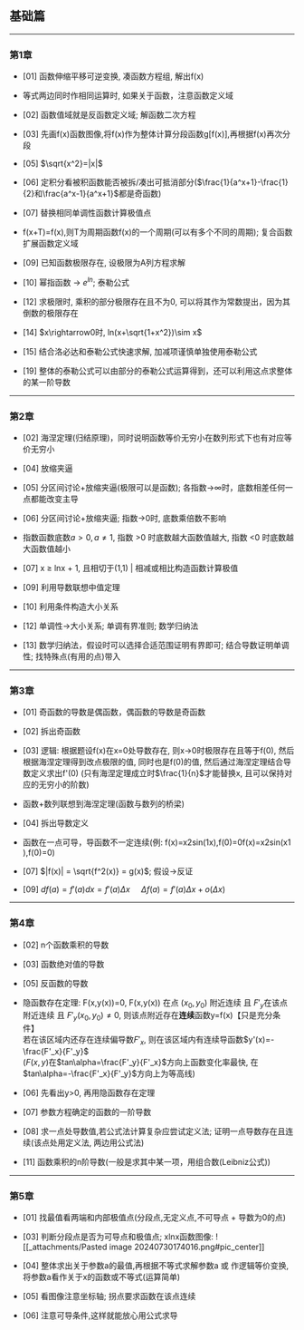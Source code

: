 
## 基础篇

---  

### 第1章

- [01] 函数伸缩平移可逆变换, 凑函数方程组, 解出f(x) 

- 等式两边同时作相同运算时, 如果关于函数，注意函数定义域 

- [02] 函数值域就是反函数定义域; 解函数二次方程 

- [03] 先画f(x)函数图像,将f(x)作为整体计算分段函数g[f(x)],再根据f(x)再次分段 

- [05] $\sqrt{x^2}=|x|$

- [06] 定积分看被积函数能否被拆/凑出可抵消部分($\frac{1}{a^x+1}-\frac{1}{2}和\frac{a^x-1}{a^x+1}$都是奇函数) 

- [07] 替换相同单调性函数计算极值点 

- f(x+T)=f(x),则T为周期函数f(x)的一个周期(可以有多个不同的周期); 复合函数扩展函数定义域 

- [09] 已知函数极限存在, 设极限为A列方程求解 

- [10] 幂指函数 -> $e^{ln}$; 泰勒公式 

- [12] 求极限时, 乘积的部分极限存在且不为0, 可以将其作为常数提出，因为其倒数的极限存在 

- [14] $x\rightarrow0时, ln(x+\sqrt{1+x^2})\sim x$

- [15] 结合洛必达和泰勒公式快速求解, 加减项谨慎单独使用泰勒公式 

- [19] 整体的泰勒公式可以由部分的泰勒公式运算得到，还可以利用这点求整体的某一阶导数 

--- 
### 第2章

- [02] 海涅定理(归结原理)，同时说明函数等价无穷小在数列形式下也有对应等价无穷小  

- [04] 放缩夹逼  

- [05] 分区间讨论+放缩夹逼(极限可以是函数); 各指数->$\infty$时，底数相差任何一点都能改变主导 

- [06] 分区间讨论+放缩夹逼; 指数->0时, 底数乘倍数不影响 

- 指数函数底数$a>0, a\neq1$, 指数 >0 时底数越大函数值越大, 指数 <0 时底数越大函数值越小 

- [07] x$~\ge~$lnx + 1, 且相切于(1,1) | 相减或相比构造函数计算极值 

- [09] 利用导数联想中值定理 

- [10] 利用条件构造大小关系 

- [12] 单调性->大小关系; 单调有界准则; 数学归纳法 

- [13] 数学归纳法，假设时可以选择合适范围证明有界即可; 结合导数证明单调性; 找特殊点(有用的点)带入  

---

### 第3章

- [01] 奇函数的导数是偶函数，偶函数的导数是奇函数 

- [02] 拆出奇函数 

- [03] 逻辑: 根据题设f(x)在x=0处导数存在, 则x->0时极限存在且等于f(0), 然后根据海涅定理得到改点极限的值, 同时也是f(0)的值, 然后通过海涅定理结合导数定义求出f'(0) (只有海涅定理成立时$\frac{1}{n}$​才能替换x, 且可以保持对应的无穷小的阶数) 

- 函数+数列联想到海涅定理(函数与数列的桥梁) 

- [04] 拆出导数定义 

- 函数在一点可导，导函数不一定连续(例: f(x)=x2sin(1x),f(0)=0f(x)=x2sin(x1​),f(0)=0) 

- [07] $|f(x)| = \sqrt{f^2(x)} = g(x)$; 假设->反证 

- [09] $df(a) = f'(a)dx = f'(a)\Delta x ~~~~~ \Delta f(a) = f'(a)\Delta x+o(\Delta x)$ 

---

### 第4章

- [02] n个函数乘积的导数 

- [03] 函数绝对值的导数 

- [05] 反函数的导数 

- 隐函数存在定理: F(x,y(x))=0, F(x,y(x)) 在点 $(x_0, y_0)$ 附近连续 且 $F'_y$ ​在该点附近连续 且 $F'_y(x_0, y_0)\neq0$, 则该点附近存在**连续**函数y=f(x)【只是充分条件】  
  若在该区域内还存在连续偏导数$F'_x$​, 则在该区域内有连续导函数$y'(x)=-\frac{F'_x}{F'_y}$  
  ($F(x, y)$在$tan\alpha=\frac{F'_y}{F'_x}$​​方向上函数变化率最快, 在$tan\alpha=-\frac{F'_x}{F'_y}$​​方向上为等高线)  
  
- [06] 先看出y>0, 再用隐函数存在定理 

- [07] 参数方程确定的函数的一阶导数 

- [08] 求一点处导数值,若公式法计算复杂应尝试定义法; 证明一点导数存在且连续(该点处用定义法, 两边用公式法) 

- [11] 函数乘积的n阶导数(一般是求其中某一项，用组合数(Leibniz公式)) 

---

### 第5章

- [01] 找最值看两端和内部极值点(分段点,无定义点,不可导点 + 导数为0的点) 

- [03] 判断分段点是否为可导点和极值点; xlnx函数图像:
![[_attachments/Pasted image 20240730174016.png#pic_center]]

- [04] 整体求出关于参数a的最值,再根据不等式求解参数a 或 作逻辑等价变换,将参数a看作关于x的函数或不等式(运算简单) 

- [05] 看图像注意坐标轴; 拐点要求函数在该点连续 

- [06] 注意可导条件,这样就能放心用公式求导 
